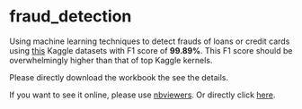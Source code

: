 # fraud_detection
Using machine learning techniques to detect frauds of loans or credit cards using [this](https://www.kaggle.com/mlg-ulb/creditcardfraud) Kaggle datasets with F1 score of **99.89%**. This F1 score should be overwhelmingly higher than that of top Kaggle kernels.

Please directly download the workbook the see the details.

If you want to see it online, please use [nbviewers](https://nbviewer.jupyter.org/). Or directly click [here](https://nbviewer.jupyter.org/github/Holden-Lin/fraud_detection/blob/master/creditcard_fraud.ipynb).


